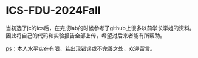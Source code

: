 # ICS-FDU-2024Fall

当初选了jc的ics后，在完成lab的时候参考了github上很多以前学长学姐的资料。
因此将自己的代码和实验报告全部上传，希望对后来者能有所帮助。

ps：本人水平实在有限，若出现错误或不完善之处，欢迎留言。
